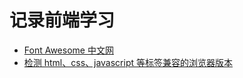 # 记录前端学习

* [Font Awesome 中文网](http://www.fontawesome.com.cn/get-started/)
* [检测 html、css、javascript 等标签兼容的浏览器版本](https://caniuse.com/)

